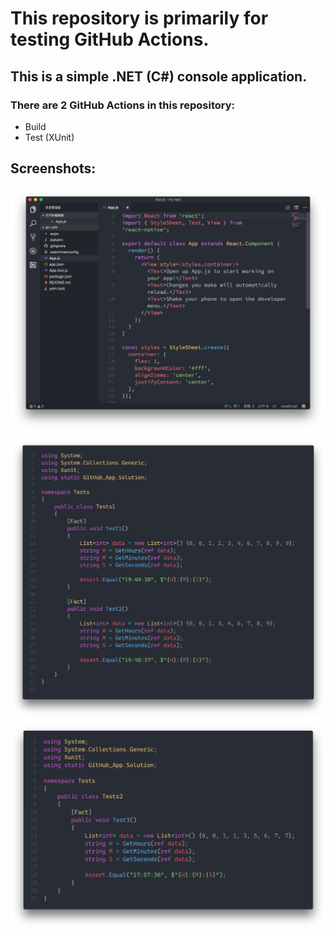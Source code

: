 # This repository is primarily for testing GitHub Actions.
## This is a simple .NET (C#) console application.
### There are 2 GitHub Actions in this repository:
- Build
- Test (XUnit)

## Screenshots:
![Tests1](/Assets/ss0X.png)
![Tests1](/Assets/ss01.png)
![Tests1](/Assets/ss02.png)